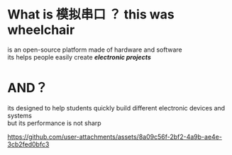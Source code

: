 # What is 模拟串口 ？  this was wheelchair
 is an open-source platform made of hardware and software  
  its helps people easily create ***electronic projects***    
# AND？
   its  designed to help students quickly build different electronic devices and systems  
    but its performance is not sharp


https://github.com/user-attachments/assets/8a09c56f-2bf2-4a9b-ae4e-3cb2fed0bfc3

